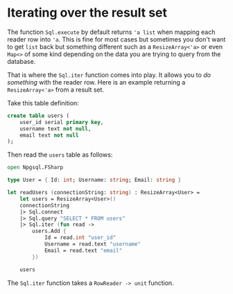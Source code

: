 # Iterating over the result set

The function `Sql.execute` by default returns `'a list` when mapping each reader row into `'a`. This is fine for most cases but sometimes you don't want to get `list` back but something different such as a `ResizeArray<'a>` or even `Map<>` of some kind depending on the data you are trying to query from the database.

That is where the `Sql.iter` function comes into play. It allows you to _do something_ with the reader row. Here is an example returning a `ResizeArray<'a>` from a result set.

Take this table definition:
```sql
create table users (
    user_id serial primary key,
    username text not null,
    email text not null
);
```
Then read the `users` table as follows:
```fsharp
open Npgsql.FSharp

type User = { Id: int; Username: string; Email: string }

let readUsers (connectionString: string) : ResizeArray<User> =
    let users = ResizeArray<User>()
    connectionString
    |> Sql.connect
    |> Sql.query "SELECT * FROM users"
    |> Sql.iter (fun read ->
        users.Add {
            Id = read.int "user_id"
            Username = read.text "username"
            Email = read.text "email"
        })

    users
```
The `Sql.iter` function takes a `RowReader -> unit` function.